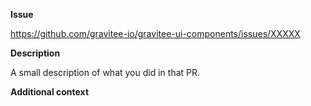 **Issue**

https://github.com/gravitee-io/gravitee-ui-components/issues/XXXXX

**Description**

A small description of what you did in that PR.

**Additional context**

<!-- Add any other context about the PR here -->
<!-- It can be links to other PRs or docs or drawing -->

